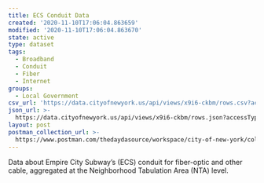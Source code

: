 ```yaml
---
title: ECS Conduit Data
created: '2020-11-10T17:06:04.863659'
modified: '2020-11-10T17:06:04.863670'
state: active
type: dataset
tags:
  - Broadband
  - Conduit
  - Fiber
  - Internet
groups:
  - Local Government
csv_url: 'https://data.cityofnewyork.us/api/views/x9i6-ckbm/rows.csv?accessType=DOWNLOAD'
json_url: >-
  https://data.cityofnewyork.us/api/views/x9i6-ckbm/rows.json?accessType=DOWNLOAD
layout: post
postman_collection_url: >-
  https://www.postman.com/thedaydasource/workspace/city-of-new-york/collection/15909983-01446655-6a0d-4d85-8041-d41f4c8e4231
---
```

Data about Empire City Subway’s (ECS) conduit for fiber-optic and other cable, aggregated at the Neighborhood Tabulation Area (NTA) level.
